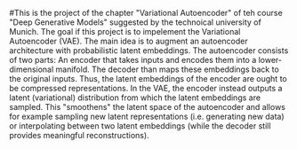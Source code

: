 #This is the project of the chapter "Variational Autoencoder" of teh course "Deep Generative Models" suggested by the technoical university of Munich.
The goal if this project is to impelement the Variational Autoencoder (VAE). The main idea is to augment an autoencoder architecture with probabilistic latent embeddings.
The autoencoder consists of two parts: An encoder that takes inputs and encodes them into a lower-dimensional manifold. The decoder than maps these embeddings back to the original inputs.
Thus, the latent embeddings of the encoder are ought to be compressed representations. In the VAE, the encoder instead outputs a latent (variational) distribution from which the latent embeddings
are sampled. This "smoothens" the latent space of the autoencoder and allows for example sampling new latent representations (i.e. generating new data) or interpolating between two latent embeddings 
(while the decoder still provides meaningful reconstructions).
